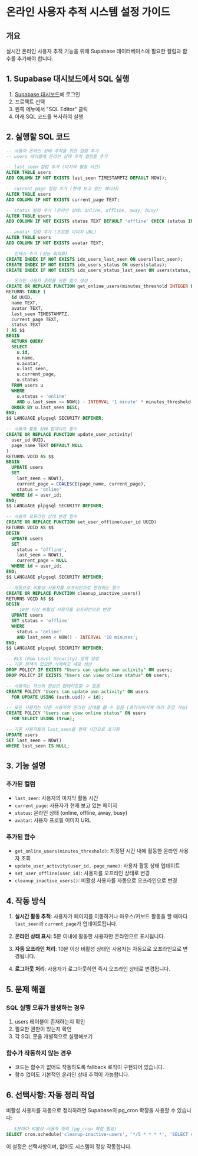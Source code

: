 # 온라인 사용자 추적 시스템 설정 가이드

## 개요
실시간 온라인 사용자 추적 기능을 위해 Supabase 데이터베이스에 필요한 컬럼과 함수를 추가해야 합니다.

## 1. Supabase 대시보드에서 SQL 실행

1. [Supabase 대시보드](https://supabase.com/dashboard)에 로그인
2. 프로젝트 선택
3. 왼쪽 메뉴에서 "SQL Editor" 클릭
4. 아래 SQL 코드를 복사하여 실행

## 2. 실행할 SQL 코드

```sql
-- 사용자 온라인 상태 추적을 위한 컬럼 추가
-- users 테이블에 온라인 상태 추적 컬럼들 추가

-- last_seen 컬럼 추가 (마지막 활동 시간)
ALTER TABLE users 
ADD COLUMN IF NOT EXISTS last_seen TIMESTAMPTZ DEFAULT NOW();

-- current_page 컬럼 추가 (현재 보고 있는 페이지)
ALTER TABLE users 
ADD COLUMN IF NOT EXISTS current_page TEXT;

-- status 컬럼 추가 (온라인 상태: online, offline, away, busy)
ALTER TABLE users 
ADD COLUMN IF NOT EXISTS status TEXT DEFAULT 'offline' CHECK (status IN ('online', 'offline', 'away', 'busy'));

-- avatar 컬럼 추가 (프로필 이미지 URL)
ALTER TABLE users 
ADD COLUMN IF NOT EXISTS avatar TEXT;

-- 인덱스 추가 (성능 최적화)
CREATE INDEX IF NOT EXISTS idx_users_last_seen ON users(last_seen);
CREATE INDEX IF NOT EXISTS idx_users_status ON users(status);
CREATE INDEX IF NOT EXISTS idx_users_status_last_seen ON users(status, last_seen);

-- 온라인 사용자 조회를 위한 함수 생성
CREATE OR REPLACE FUNCTION get_online_users(minutes_threshold INTEGER DEFAULT 5)
RETURNS TABLE (
  id UUID,
  name TEXT,
  avatar TEXT,
  last_seen TIMESTAMPTZ,
  current_page TEXT,
  status TEXT
) AS $$
BEGIN
  RETURN QUERY
  SELECT 
    u.id,
    u.name,
    u.avatar,
    u.last_seen,
    u.current_page,
    u.status
  FROM users u
  WHERE 
    u.status = 'online' 
    AND u.last_seen >= NOW() - INTERVAL '1 minute' * minutes_threshold
  ORDER BY u.last_seen DESC;
END;
$$ LANGUAGE plpgsql SECURITY DEFINER;

-- 사용자 활동 상태 업데이트 함수
CREATE OR REPLACE FUNCTION update_user_activity(
  user_id UUID,
  page_name TEXT DEFAULT NULL
)
RETURNS VOID AS $$
BEGIN
  UPDATE users 
  SET 
    last_seen = NOW(),
    current_page = COALESCE(page_name, current_page),
    status = 'online'
  WHERE id = user_id;
END;
$$ LANGUAGE plpgsql SECURITY DEFINER;

-- 사용자 오프라인 상태 변경 함수
CREATE OR REPLACE FUNCTION set_user_offline(user_id UUID)
RETURNS VOID AS $$
BEGIN
  UPDATE users 
  SET 
    status = 'offline',
    last_seen = NOW(),
    current_page = NULL
  WHERE id = user_id;
END;
$$ LANGUAGE plpgsql SECURITY DEFINER;

-- 자동으로 비활성 사용자를 오프라인으로 변경하는 함수
CREATE OR REPLACE FUNCTION cleanup_inactive_users()
RETURNS VOID AS $$
BEGIN
  -- 10분 이상 비활성 사용자를 오프라인으로 변경
  UPDATE users 
  SET status = 'offline'
  WHERE 
    status = 'online' 
    AND last_seen < NOW() - INTERVAL '10 minutes';
END;
$$ LANGUAGE plpgsql SECURITY DEFINER;

-- RLS (Row Level Security) 정책 설정
-- 기존 정책이 있으면 삭제하고 새로 생성
DROP POLICY IF EXISTS "Users can update own activity" ON users;
DROP POLICY IF EXISTS "Users can view online status" ON users;

-- 사용자는 자신의 정보만 업데이트할 수 있음
CREATE POLICY "Users can update own activity" ON users
  FOR UPDATE USING (auth.uid() = id);

-- 모든 사용자는 다른 사용자의 온라인 상태를 볼 수 있음 (프라이버시에 따라 조정 가능)
CREATE POLICY "Users can view online status" ON users
  FOR SELECT USING (true);

-- 기존 사용자들의 last_seen을 현재 시간으로 초기화
UPDATE users 
SET last_seen = NOW() 
WHERE last_seen IS NULL;
```

## 3. 기능 설명

### 추가된 컬럼
- `last_seen`: 사용자의 마지막 활동 시간
- `current_page`: 사용자가 현재 보고 있는 페이지
- `status`: 온라인 상태 (online, offline, away, busy)
- `avatar`: 사용자 프로필 이미지 URL

### 추가된 함수
- `get_online_users(minutes_threshold)`: 지정된 시간 내에 활동한 온라인 사용자 조회
- `update_user_activity(user_id, page_name)`: 사용자 활동 상태 업데이트
- `set_user_offline(user_id)`: 사용자를 오프라인 상태로 변경
- `cleanup_inactive_users()`: 비활성 사용자를 자동으로 오프라인으로 변경

## 4. 작동 방식

1. **실시간 활동 추적**: 사용자가 페이지를 이동하거나 마우스/키보드 활동을 할 때마다 `last_seen`과 `current_page`가 업데이트됩니다.

2. **온라인 상태 표시**: 5분 이내에 활동한 사용자만 온라인으로 표시됩니다.

3. **자동 오프라인 처리**: 10분 이상 비활성 상태인 사용자는 자동으로 오프라인으로 변경됩니다.

4. **로그아웃 처리**: 사용자가 로그아웃하면 즉시 오프라인 상태로 변경됩니다.

## 5. 문제 해결

### SQL 실행 오류가 발생하는 경우
1. users 테이블이 존재하는지 확인
2. 필요한 권한이 있는지 확인
3. 각 SQL 문을 개별적으로 실행해보기

### 함수가 작동하지 않는 경우
- 코드는 함수가 없어도 작동하도록 fallback 로직이 구현되어 있습니다.
- 함수 없이도 기본적인 온라인 상태 추적이 가능합니다.

## 6. 선택사항: 자동 정리 작업

비활성 사용자를 자동으로 정리하려면 Supabase의 pg_cron 확장을 사용할 수 있습니다:

```sql
-- 5분마다 비활성 사용자 정리 (pg_cron 확장 필요)
SELECT cron.schedule('cleanup-inactive-users', '*/5 * * * *', 'SELECT cleanup_inactive_users();');
```

이 설정은 선택사항이며, 없어도 시스템이 정상 작동합니다. 